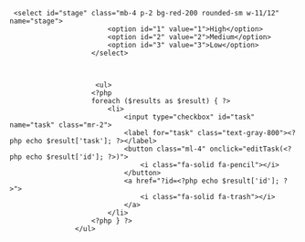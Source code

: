      <select id="stage" class="mb-4 p-2 bg-red-200 rounded-sm w-11/12" name="stage">
                            <option id="1" value="1">High</option>
                            <option id="2" value="2">Medium</option>
                            <option id="3" value="3">Low</option>
                        </select> 



                         <ul>
                        <?php
                        foreach ($results as $result) { ?>
                            <li>
                                <input type="checkbox" id="task" name="task" class="mr-2">
                                <label for="task" class="text-gray-800"><?php echo $result['task']; ?></label>
                                <button class="ml-4" onclick="editTask(<?php echo $result['id']; ?>)">
                                    <i class="fa-solid fa-pencil"></i>
                                </button>
                                <a href="?id=<?php echo $result['id']; ?>">
                                    <i class="fa-solid fa-trash"></i>
                                </a>
                            </li>
                        <?php } ?>
                    </ul>